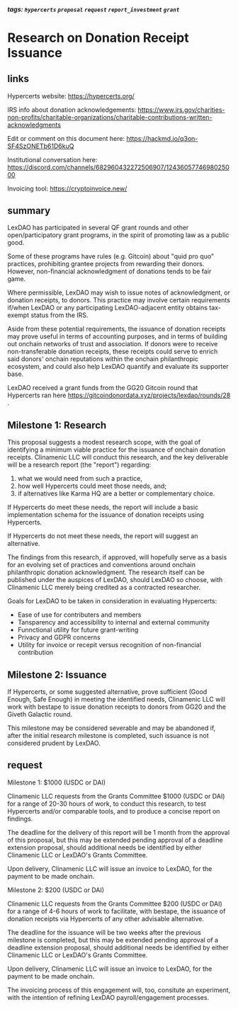 ##### tags: `hypercerts` `proposal` `request` `report_investment` `grant`

# Research on Donation Receipt Issuance

## links

Hypercerts website: https://hypercerts.org/

IRS info about donation acknowledgements:
https://www.irs.gov/charities-non-profits/charitable-organizations/charitable-contributions-written-acknowledgments

Edit or comment on this document here: https://hackmd.io/q3on-SF4SzONETb61D6kuQ

Institutional conversation here: https://discord.com/channels/682960432272506907/1243605774698025000

Invoicing tool:
https://cryptoinvoice.new/

## summary

LexDAO has participated in several QF grant rounds and other open/participatory grant programs, in the spirit of promoting law as a public good. 

Some of these programs have rules (e.g. Gitcoin) about "quid pro quo" practices, prohibiting grantee projects from rewarding their donors. However, non-financial acknowledgment of donations tends to be fair game. 

Where permissible, LexDAO may wish to issue notes of acknowledgment, or donation receipts, to donors. This practice may involve certain requirements if/when LexDAO or any participating LexDAO-adjacent entity obtains tax-exempt status from the IRS.

Aside from these potential requirements, the issuance of donation receipts may prove useful in terms of accounting purposes, and in terms of building out onchain networks of trust and association. If donors were to receive non-transferable donation receipts, these receipts could serve to enrich said donors' onchain reputations within the onchain philanthropic ecosystem, and could also help LexDAO quantify and evaluate its supporter base.

LexDAO received a grant funds from the GG20 Gitcoin round that Hypercerts ran here https://gitcoindonordata.xyz/projects/lexdao/rounds/28 .

## Milestone 1: Research

This proposal suggests a modest research scope, with the goal of identifying a minimum viable practice for the issuance of onchain donation receipts. Clinamenic LLC will conduct this research, and the key deliverable will be a research report (the "report") regarding: 

1) what we would need from such a practice,
2) how well Hypercerts could meet those needs, and;
3) if alternatives like Karma HQ are a better or complementary choice. 

If Hypercerts do meet these needs, the report will include a basic implementation schema for the issuance of donation receipts using Hypercerts. 

If Hypercerts do not meet these needs, the report will suggest an alternative.

The findings from this research, if approved, will hopefully serve as a basis for an evolving set of practices and conventions around onchain philanthropic donation acknowledgment. The research itself can be published under the auspices of LexDAO, should LexDAO so choose, with Clinamenic LLC merely being credited as a contracted researcher.

Goals for LexDAO to be taken in consideration in evaluating Hypercerts:

- Ease of use for contributers and members
- Tansparency and accessibility to internal and external community
- Funnctional utility for future grant-writing
- Privacy and GDPR concerns
- Utility for invoice or recepit versus recognition of non-financial contribution

## Milestone 2: Issuance

If Hypercerts, or some suggested alternative, prove sufficient (Good Enough, Safe Enough) in meeting the identified needs, Clinamenic LLC will work with bestape to issue donation receipts to donors from GG20 and the Giveth Galactic round. 

This milestone may be considered severable and may be abandoned if, after the initial research milestone is completed, such issuance is not considered prudent by LexDAO.

## request

Milestone 1: $1000 (USDC or DAI)

Clinamenic LLC requests from the Grants Committee $1000 (USDC or DAI) for a range of 20-30 hours of work, to conduct this research, to test Hypercerts and/or comparable tools, and to produce a concise report on findings. 

The deadline for the delivery of this report will be 1 month from the approval of this proposal, but this may be extended pending approval of a deadline extension proposal, should additional needs be identified by either Clinamenic LLC or LexDAO's Grants Committee.

Upon delivery, Clinamenic LLC will issue an invoice to LexDAO, for the payment to be made onchain. 

Milestone 2: $200 (USDC or DAI)

Clinamenic LLC requests from the Grants Committee $200 (USDC or DAI) for a range of 4-6 hours of work to facilitate, with bestape, the issuance of donation receipts via Hypercerts of any other advisable alternative.

The deadline for the issuance will be two weeks after the previous milestone is completed, but this may be extended pending approval of a deadline extension proposal, should additional needs be identified by either Clinamenic LLC or LexDAO's Grants Committee.

Upon delivery, Clinamenic LLC will issue an invoice to LexDAO, for the payment to be made onchain.

The invoicing process of this engagement will, too, consitute an experiment, with the intention of refining LexDAO payroll/engagement processes. 
